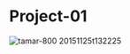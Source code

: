 # Project-01



![tamar-800 20151125t132225](https://user-images.githubusercontent.com/33593461/50474044-13b13300-09c8-11e9-8a46-5ce32af804e8.jpg)



